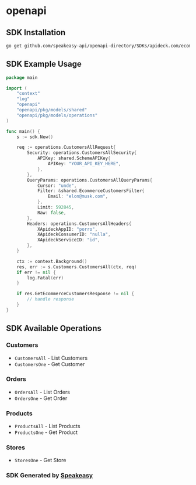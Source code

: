 # openapi

<!-- Start SDK Installation -->
## SDK Installation

```bash
go get github.com/speakeasy-api/openapi-directory/SDKs/apideck.com/ecommerce/9.1.0/go
```
<!-- End SDK Installation -->

## SDK Example Usage
<!-- Start SDK Example Usage -->
```go
package main

import (
    "context"
    "log"
    "openapi"
    "openapi/pkg/models/shared"
    "openapi/pkg/models/operations"
)

func main() {
    s := sdk.New()

    req := operations.CustomersAllRequest{
        Security: operations.CustomersAllSecurity{
            APIKey: shared.SchemeAPIKey{
                APIKey: "YOUR_API_KEY_HERE",
            },
        },
        QueryParams: operations.CustomersAllQueryParams{
            Cursor: "unde",
            Filter: &shared.EcommerceCustomersFilter{
                Email: "elon@musk.com",
            },
            Limit: 592845,
            Raw: false,
        },
        Headers: operations.CustomersAllHeaders{
            XApideckAppID: "porro",
            XApideckConsumerID: "nulla",
            XApideckServiceID: "id",
        },
    }

    ctx := context.Background()
    res, err := s.Customers.CustomersAll(ctx, req)
    if err != nil {
        log.Fatal(err)
    }

    if res.GetEcommerceCustomersResponse != nil {
        // handle response
    }
}
```
<!-- End SDK Example Usage -->

<!-- Start SDK Available Operations -->
## SDK Available Operations


### Customers

* `CustomersAll` - List Customers
* `CustomersOne` - Get Customer

### Orders

* `OrdersAll` - List Orders
* `OrdersOne` - Get Order

### Products

* `ProductsAll` - List Products
* `ProductsOne` - Get Product

### Stores

* `StoresOne` - Get Store
<!-- End SDK Available Operations -->

### SDK Generated by [Speakeasy](https://docs.speakeasyapi.dev/docs/using-speakeasy/client-sdks)
